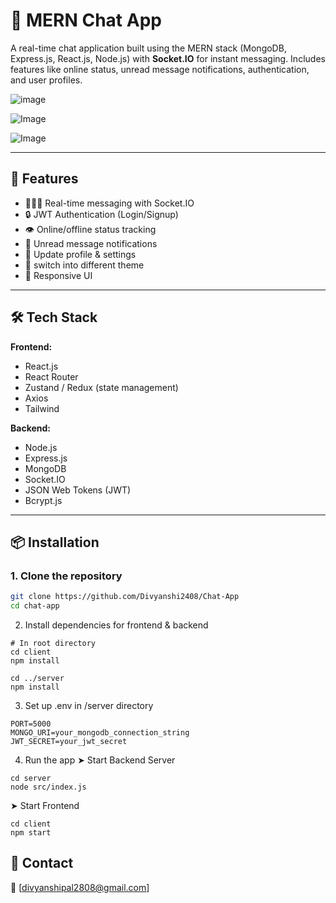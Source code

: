 # 💬 MERN Chat App

A real-time chat application built using the MERN stack (MongoDB, Express.js, React.js, Node.js) with **Socket.IO** for instant messaging. Includes features like online status, unread message notifications, authentication, and user profiles.

![image](https://github.com/user-attachments/assets/eb82f802-3488-4e87-b895-632c758c378b)

![Image](https://github.com/user-attachments/assets/9a809c23-45ac-4b59-b675-3dd8b49fa30f)

![Image](https://github.com/user-attachments/assets/a4b83477-dd4a-4911-843e-d750da599a59)

---

## 🚀 Features

- 🧑‍🤝‍🧑 Real-time messaging with Socket.IO
- 🔒 JWT Authentication (Login/Signup)
- 👁️ Online/offline status tracking
- 🔔 Unread message notifications
- 📝 Update profile & settings
- 🌙 switch into different theme
- 📱 Responsive UI

---

## 🛠️ Tech Stack

**Frontend:**
- React.js
- React Router
- Zustand / Redux (state management)
- Axios
- Tailwind 

**Backend:**
- Node.js
- Express.js
- MongoDB 
- Socket.IO
- JSON Web Tokens (JWT)
- Bcrypt.js

---

## 📦 Installation

### 1. Clone the repository

```bash
git clone https://github.com/Divyanshi2408/Chat-App
cd chat-app
```
2. Install dependencies for frontend & backend
```
# In root directory
cd client
npm install

cd ../server
npm install
```
3. Set up .env in /server directory
```
PORT=5000
MONGO_URI=your_mongodb_connection_string
JWT_SECRET=your_jwt_secret
```
4. Run the app
➤ Start Backend Server
```
cd server
node src/index.js
```
➤ Start Frontend
```
cd client
npm start
```
## 💬 Contact
📧 [divyanshipal2808@gmail.com]
